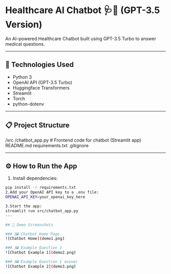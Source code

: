 # Healthcare AI Chatbot 🩺🤖 (GPT-3.5 Version)

An AI-powered Healthcare Chatbot built using GPT-3.5 Turbo to answer medical questions.

---

## 🚀 Technologies Used
- Python 3
- OpenAI API (GPT-3.5 Turbo)
- Huggingface Transformers
- Streamlit
- Torch
- python-dotenv

---

## 📋 Project Structure
/src /chatbot_app.py # Frontend code for chatbot (Streamlit app) README.md requirements.txt .gitignore

---

## ⚙️ How to Run the App

1. Install dependencies:

```bash
pip install -r requirements.txt
2.Add your OpenAI API key to a .env file:
OPENAI_API_KEY=your_openai_key_here

3.Start the app:
streamlit run src/chatbot_app.py
---

## 📸 Demo Screenshots

### 🖼️ Chatbot Home Page
![Chatbot Home](demo1.png)

### 🖼️ Example Question 1
![Chatbot Example 1](demo2.png)

### 🖼️ Example Question 1 answer
![Chatbot Example 2](demo3.png)
